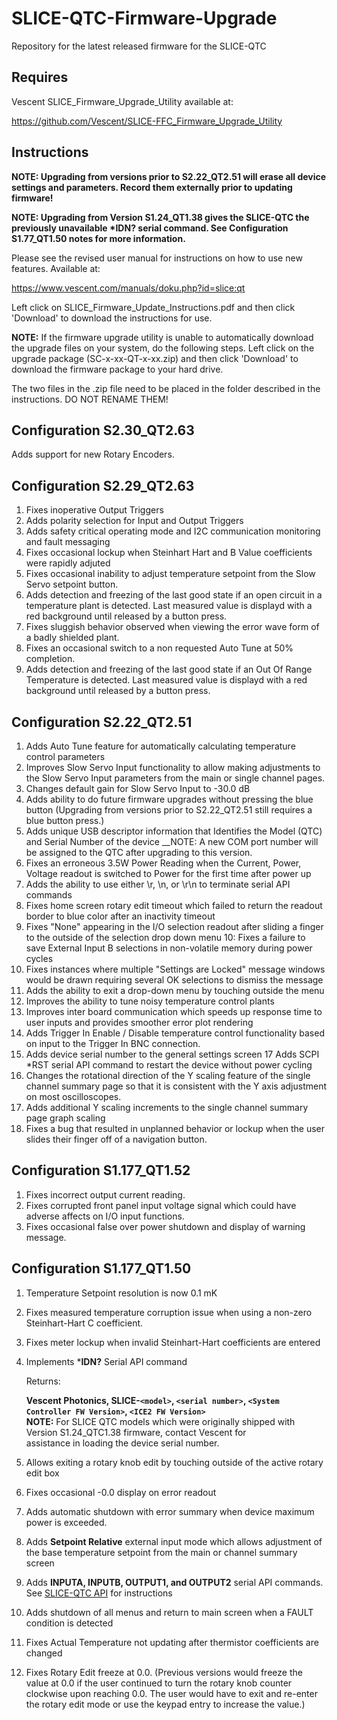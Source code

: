 # SLICE-QTC-Firmware-Upgrade
Repository for the latest released firmware for the SLICE-QTC

## Requires 
  Vescent SLICE_Firmware_Upgrade_Utility available at:
  
  https://github.com/Vescent/SLICE-FFC_Firmware_Upgrade_Utility
## Instructions
  __NOTE: Upgrading from versions prior to S2.22_QT2.51 will erase all device settings and parameters. Record them externally prior to updating firmware!__
  
  __NOTE: Upgrading from Version S1.24_QT1.38 gives the SLICE-QTC the previously unavailable ***IDN?** serial command. See Configuration S1.77_QT1.50 notes for more information.__
  
  Please see the revised user manual for instructions on how to use new features. 
  Available at:
  
  https://www.vescent.com/manuals/doku.php?id=slice:qt
  
  Left click on SLICE_Firmware_Update_Instructions.pdf and then click 'Download' to download the instructions for use. 

  __NOTE:__ If the firmware upgrade utility is unable to automatically download the upgrade files on your system, do the following steps.
  Left click on the upgrade package (SC-x-xx-QT-x-xx.zip) and then click 'Download' to download the firmware package to your hard drive.
  
  The two files in the .zip file need to be placed in the folder described in the instructions. DO NOT RENAME THEM!

## Configuration S2.30_QT2.63
Adds support for new Rotary Encoders.

## Configuration S2.29_QT2.63
 1. Fixes inoperative Output Triggers
 2. Adds polarity selection for Input and Output Triggers
 3. Adds safety critical operating mode and I2C communication monitoring and fault messaging
 4. Fixes occasional lockup when Steinhart Hart and B Value coefficients were rapidly adjuted
 5. Fixes occasional inability to adjust temperature setpoint from the Slow Servo setpoint button.
 6. Adds detection and freezing of the last good state if an open circuit in a temperature plant is detected. Last measured value is displayd with a red background until released by a button press.
 7. Fixes sluggish behavior observed when viewing the error wave form of a badly shielded plant.
 8. Fixes an occasional switch to a non requested Auto Tune at 50% completion.
 9. Adds detection and freezing of the last good state if an Out Of Range Temperature is detected. Last measured value is displayd with a red background until released by a button press.
## Configuration S2.22_QT2.51
 1. Adds Auto Tune feature for automatically calculating temperature control parameters
 2. Improves Slow Servo Input functionality to allow making adjustments to the Slow Servo Input parameters from the main or single channel pages.
 3. Changes default gain for Slow Servo Input to -30.0 dB
 4. Adds ability to do future firmware upgrades without pressing the blue button (Upgrading from versions prior to S2.22_QT2.51 still requires a blue button press.)
 5. Adds unique USB descriptor information that Identifies the Model (QTC) and Serial Number of the device 
	__NOTE: A new COM port number will be assigned to the QTC after upgrading to this version.
 6. Fixes an erroneous 3.5W Power Reading when the Current, Power, Voltage readout is switched to Power for the first time after power up
 7. Adds the ability to use either \r, \n, or \r\n to terminate serial API commands
 8. Fixes home screen rotary edit timeout which failed to return the readout border to blue color after an inactivity timeout
 9. Fixes "None" appearing in the I/O selection readout after sliding a finger to the outside of the selection drop down menu
 10: Fixes a failure to save External Input B selections in non-volatile memory during power cycles
 11. Fixes instances where multiple "Settings are Locked" message windows would be drawn requiring several OK selections to dismiss the message
 12. Adds the ability to exit a drop-down menu by touching outside the menu
 13. Improves the ability to tune noisy temperature control plants
 14. Improves inter board communication which speeds up response time to user inputs and provides smoother error plot rendering
 15. Adds Trigger In Enable / Disable temperature control functionality based on input to the Trigger In BNC connection.
 16. Adds device serial number to the general settings screen
 17  Adds SCPI *RST serial API command to restart the device without power cycling
 18. Changes the rotational direction of the Y scaling feature of the single channel summary page so that it is consistent with the Y axis adjustment on most oscilloscopes.
 19. Adds additional Y scaling increments to the single channel summary page graph scaling
 20. Fixes a bug that resulted in unplanned behavior or lockup when the user slides their finger off of a navigation button.
## Configuration S1.177_QT1.52
 1. Fixes incorrect output current reading. 
 2. Fixes corrupted front panel input voltage signal which could have adverse affects on I/O input functions.
 3. Fixes occasional false over power shutdown and display of warning message.
## Configuration S1.177_QT1.50
 1. Temperature Setpoint resolution is now 0.1 mK
 2. Fixes measured temperature corruption issue when using a non-zero Steinhart-Hart C coefficient.
 3. Fixes meter lockup when invalid Steinhart-Hart coefficients are entered
 4. Implements ***IDN?** Serial API command
   
       Returns:
    
       __Vescent Photonics, SLICE-`<model>`, `<serial number>`, `<System Controller FW Version>`, `<ICE2 FW Version>`__  
       __NOTE:__ For SLICE QTC models which were originally shipped with Version S1.24_QTC1.38 firmware, contact Vescent for  
                 assistance in loading the device serial number.
       
  5. Allows exiting a rotary knob edit by touching outside of the active rotary edit box
  6. Fixes occasional -0.0 display on error readout
  7. Adds automatic shutdown with error summary when device maximum power is exceeded.
  8. Adds **Setpoint Relative** external input mode which allows adjustment of the base temperature setpoint from the main or channel summary screen  
  9. Adds **INPUTA, INPUTB, OUTPUT1, and OUTPUT2** serial API commands. See [SLICE-QTC API](https://www.vescent.com/manuals/doku.php?id=slice:qt:api) for instructions  
  10. Adds shutdown of all menus and return to main screen when a FAULT condition is detected  
  11. Fixes Actual Temperature not updating after thermistor coefficients are changed  
  12. Fixes Rotary Edit freeze at 0.0. (Previous versions would freeze the value at 0.0 if the user continued to turn the rotary knob counter clockwise upon reaching 0.0. The user would have to exit and re-enter the rotary edit mode or use the keypad entry to increase the value.)
  

